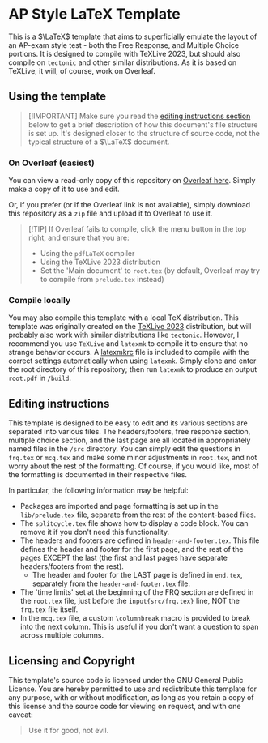 # AP Style LaTeX Template

This is a $\LaTeX$ template that aims to superficially emulate the layout of an
AP-exam style test - both the Free Response, and Multiple Choice portions. It is
designed to compile with TeXLive 2023, but should also compile on `tectonic` and
other similar distributions. As it is based on TeXLive, it will, of course, work
on Overleaf.

## Using the template

> [!IMPORTANT] Make sure you read the
> [editing instructions section](#editing-instructions) below to get a brief
> description of how this document's file structure is set up. It's designed
> closer to the structure of source code, not the typical structure of a
> $\LaTeX$ document.

### On Overleaf (easiest)

You can view a read-only copy of this repository on
[Overleaf here](https://www.overleaf.com/read/kqyyygvfntng#f382d8). Simply make
a copy of it to use and edit.

Or, if you prefer (or if the Overleaf link is not available), simply download
this repository as a `zip` file and upload it to Overleaf to use it.

> [!TIP] If Overleaf fails to compile, click the menu button in the top right,
> and ensure that you are:
>
> - Using the `pdfLaTeX` compiler
> - Using the TeXLive 2023 distribution
> - Set the 'Main document' to `root.tex` (by default, Overleaf may try to
>   compile from `prelude.tex` instead)

### Compile locally

You may also compile this template with a local TeX distribution. This template
was originally created on the [TeXLive 2023](https://www.tug.org/texlive/)
distribution, but will probably also work with similar distributions like
`tectonic`. However, I recommend you use `TeXLive` and `latexmk` to compile it
to ensure that no strange behavior occurs. A [latexmkrc](/latexmkrc) file is
included to compile with the correct settings automatically when using
`latexmk`. Simply clone and enter the root directory of this repository; then
run `latexmk` to produce an output `root.pdf` in `/build`.

## Editing instructions

This template is designed to be easy to edit and its various sections are
separated into various files. The headers/footers, free response section,
multiple choice section, and the last page are all located in appropriately
named files in the `/src` directory. You can simply edit the questions in
`frq.tex` or `mcq.tex` and make some minor adjustments in `root.tex`, and not
worry about the rest of the formatting. Of course, if you would like, most of
the formatting is documented in their respective files.

In particular, the following information may be helpful:

- Packages are imported and page formatting is set up in the `lib/prelude.tex`
  file, separate from the rest of the content-based files.
- The `splitcycle.tex` file shows how to display a code block. You can remove it
  if you don't need this functionality.
- The headers and footers are defined in `header-and-footer.tex`. This file
  defines the header and footer for the first page, and the rest of the pages
  EXCEPT the last (the first and last pages have separate headers/footers from
  the rest).
  - The header and footer for the LAST page is defined in `end.tex`, separately
    from the `header-and-footer.tex` file.
- The 'time limits' set at the beginning of the FRQ section are defined in the
  `root.tex` file, just before the `input{src/frq.tex}` line, NOT the `frq.tex`
  file itself.
- In the `mcq.tex` file, a custom `\columnbreak` macro is provided to break into
  the next column. This is useful if you don't want a question to span across
  multiple columns.

## Licensing and Copyright

This template's source code is licensed under the GNU General Public License.
You are hereby permitted to use and redistribute this template for any purpose,
with or without modification, as long as you retain a copy of this license and
the source code for viewing on request, and with one caveat:

> Use it for good, not evil.
